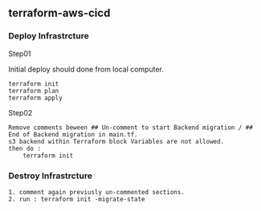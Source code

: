 ## terraform-aws-cicd


### Deploy Infrastrcture

Step01

Initial deploy should done from local computer.
```
terraform init
terraform plan
terraform apply
```

Step02
```
Remove comments beween ## Un-comment to start Backend migration / ## End of Backend migration in main.tf. 
s3 backend within Terraform block Variables are not allowed.
then do : 
    terraform init
```


### Destroy Infrastrcture
```
1. comment again previusly un-commented sections.
2. run : terraform init -migrate-state
```